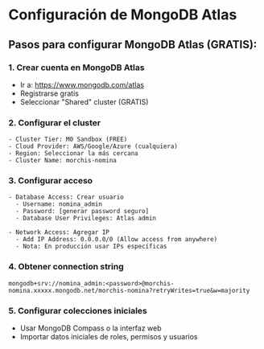# Configuración de MongoDB Atlas

## Pasos para configurar MongoDB Atlas (GRATIS):

### 1. Crear cuenta en MongoDB Atlas
- Ir a: https://www.mongodb.com/atlas
- Registrarse gratis
- Seleccionar "Shared" cluster (GRATIS)

### 2. Configurar el cluster
```
- Cluster Tier: M0 Sandbox (FREE)
- Cloud Provider: AWS/Google/Azure (cualquiera)
- Region: Seleccionar la más cercana
- Cluster Name: morchis-nomina
```

### 3. Configurar acceso
```
- Database Access: Crear usuario
  - Username: nomina_admin
  - Password: [generar password seguro]
  - Database User Privileges: Atlas admin

- Network Access: Agregar IP
  - Add IP Address: 0.0.0.0/0 (Allow access from anywhere)
  - Nota: En producción usar IPs específicas
```

### 4. Obtener connection string
```
mongodb+srv://nomina_admin:<password>@morchis-nomina.xxxxx.mongodb.net/morchis-nomina?retryWrites=true&w=majority
```

### 5. Configurar colecciones iniciales
- Usar MongoDB Compass o la interfaz web
- Importar datos iniciales de roles, permisos y usuarios

